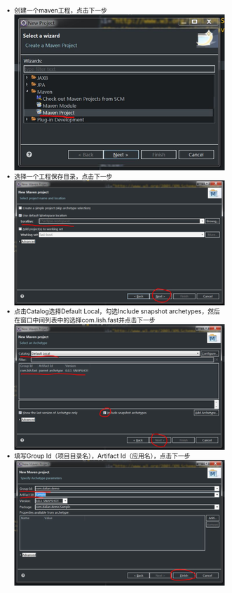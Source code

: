 * 创建一个maven工程，点击下一步
![创建工程](docs/img/create-mvn-prj.jpg)
* 选择一个工程保存目录，点击下一步
![配置工程目录](docs/img/select-prj-folder.jpg)
* 点击Catalog选择Default Local，勾选Include snapshot archetypes，然后在窗口中间列表中的选择com.lish.fast并点击下一步
![选择archetype](docs/img/select-arch.jpg)
 * 填写Group Id（项目目录名），Artifact Id（应用名），点击下一步
![配置工程属性](docs/img/set-prj-prop.jpg)
